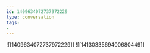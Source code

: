 ```yaml
---
id: 1409634072737972229
type: conversation
tags:
- 
---
```

![[1409634072737972229]]
![[1413033569400680449]]

